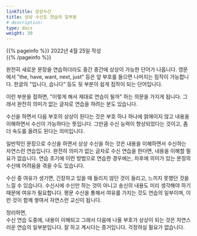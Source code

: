 ```yaml
---
linkTitle: 상상수신
title: 상상 수신도 연습의 일부분
# description: 
type: docs
weight: 30
---
```

{{% pageinfo %}}
2022년 4월 25일 작성<br>
{{% /pageinfo %}}


완전히 새로운 문장을 연습하더라도 중간 중간에 상상이 가능한 단어가 나옵니다. 영문에서 "the, have, want, next, just" 등은 앞 부호를 들으면 나머지는 짐작이 가능합니다. 한글의 "입니다, 습니다" 등도 뒷 부분이 쉽게 짐작이 되는 단어입니다.

이런 부분을 접하면, "이렇게 해서 제대로 연습이 될까" 하는 의문을 가지게 됩니다. 그래서 완전히 의미가 없는 글자로 연습을 하려는 분도 있습니다.

수신을 하면서 다음 부호의 상상이 된다는 것은 부호 하나 하나에 얽매이지 않고 내용을 이해하면서 수신이 가능하다는 뜻입니다. 그만큼 수신 능력이 향상되었다는 것이고, 좀 더 속도를 올려도 된다는 의미입니다.

일반적인 문장으로 수신을 하면서 상상 수신을 하는 것은 내용을 이해하면서 수신하는 자연스런 연습입니다. 완전히 의미가 없는 글자로 수신 연습을 한다면, 내용을 이해할 필요가 없습니다. 연습 초기에 이런 방법으로 연습한 경우에는, 차후에 의미가 있는 문장의 수신에 어려움을 겪을 수도 있습니다.

수신 중 여유가 생기면, 긴장하고 있을 때 들리지 않던 것이 들리고, 느끼지 못했던 것을 느낄 수 있습니다. 수신시에 수신만 하는 것이 아니고 송신의 내용도 미리 생각해야 하기 때문에 여유가 필요합니다. 평문 수신을 통해서 여유를 가지는 것도 연습의 일부이며, 이런 것이 함께 쌓여서 자연스런 교신이 됩니다.

정리하면,<br>
수신 연습 도중에, 내용이 이해되고 그래서 다음에 나올 부호가 상상이 되는 것은 자연스러운 연습의 일부분입니다. 잘 하고 계시다는 증거입니다. 걱정하실 필요가 없습니다.


